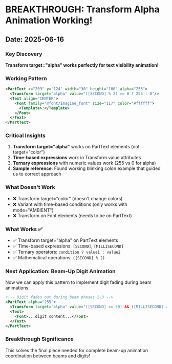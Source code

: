 # BREAKTHROUGH: Transform Alpha Animation Working!

## Date: 2025-06-16

### Key Discovery
**Transform target="alpha" works perfectly for text visibility animation!**

### Working Pattern
```xml
<PartText x="209" y="124" width="30" height="100" alpha="255">
  <Transform target="alpha" value="([SECOND] % 2) == 0 ? 255 : 0"/>
  <Text align="CENTER">
    <Font family="@font/imagine_font" size="117" color="#ffffff">
      <Template>:</Template>
    </Font>
  </Text>
</PartText>
```

### Critical Insights
1. **Transform target="alpha"** works on PartText elements (not target="color")
2. **Time-based expressions** work in Transform value attributes
3. **Ternary expressions** with numeric values work (255 vs 0 for alpha)
4. **Sample reference**: Found working blinking colon example that guided us to correct approach

### What Doesn't Work
- ❌ Transform target="color" (doesn't change colors)
- ❌ Variant with time-based conditions (only works with mode="AMBIENT")
- ❌ Transform on Font elements (needs to be on PartText)

### What Works ✅
- ✅ Transform target="alpha" on PartText elements
- ✅ Time-based expressions: `[SECOND]`, `[MILLISECOND]`
- ✅ Ternary operators: `condition ? value1 : value2`
- ✅ Mathematical operations: `([SECOND] % 2)`

### Next Application: Beam-Up Digit Animation
Now we can apply this pattern to implement digit fading during beam animations:

```xml
<!-- Digit fades out during beam phases 2-3 -->
<PartText alpha="255">
  <Transform target="alpha" value="([SECOND] == 59) && ([MILLISECOND] >= 650) && ([MILLISECOND] < 1000) ? 0 : 255"/>
  <Text>
    <Font>...digit content...</Font>
  </Text>
</PartText>
```

### Breakthrough Significance
This solves the final piece needed for complete beam-up animation coordination between beams and digits!